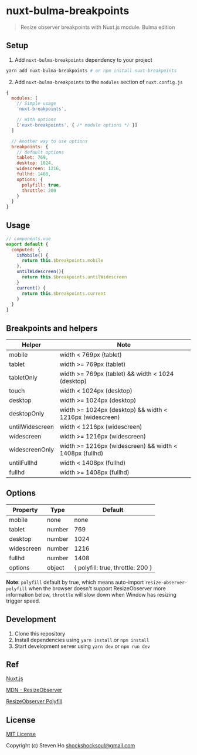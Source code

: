 # nuxt-bulma-breakpoints

> Resize observer breakpoints with Nuxt.js module. Bulma edition

## Setup

1. Add `nuxt-bulma-breakpoints` dependency to your project

```bash
yarn add nuxt-bulma-breakpoints # or npm install nuxt-breakpoints
```

2. Add `nuxt-bulma-breakpoints` to the `modules` section of `nuxt.config.js`

```js
{
  modules: [
    // Simple usage
    'nuxt-breakpoints',

    // With options
    ['nuxt-breakpoints', { /* module options */ }]
  ]

  // Another way to use options
  breakpoints: {
    // default options
    tablet: 769,
    desktop: 1024,
    widescreen: 1216,
    fullhd: 1408,
    options: {
      polyfill: true,
      throttle: 200
    }
  }
}
```
## Usage
```js
// components.vue
export default {
  computed: {
    isMobile() {
      return this.$breakpoints.mobile
    },
    untilWidescreen(){
      return this.$breakpoints.untilWidescreen
    }
    current() {
      return this.$breakpoints.current
    }
  }
}
```

## Breakpoints and helpers

| Helper          | Note                                                     |
|-----------------|----------------------------------------------------------|
| mobile          | width < 769px (tablet)                                   |
| tablet          | width >= 769px (tablet)                                  |
| tabletOnly      | width >= 769px (tablet) && width < 1024 (desktop)        |
| touch           | width < 1024px (desktop)                                 |
| desktop         | width >= 1024px (desktop)                                |
| desktopOnly     | width >= 1024px (desktop) && width < 1216px (widescreen) |
| untilWidescreen | width < 1216px (widescreen)                              |
| widescreen      | width >= 1216px (widescreen)                             |
| widescreenOnly  | width >= 1216px (widescreen) && width < 1408px (fullhd)  |
| untilFullhd     | width < 1408px (fullhd)                                  |
| fullhd          | width >= 1408px (fullhd)                                 |

## Options

| Property   | Type   | Default                           |
|------------|--------|-----------------------------------|
| mobile     | none   | none                              |
| tablet     | number | 769                               |
| desktop    | number | 1024                              |
| widescreen | number | 1216                              |
| fullhd     | number | 1408                              |
| options    | object | { polyfill: true, throttle: 200 } |

**Note**: `polyfill` default by true, which means auto-import `resize-observer-polyfill` when the browser doesn't support ResizeObserver more information below, `throttle` will slow down when Window has resizing trigger speed.

## Development

1. Clone this repository
2. Install dependencies using `yarn install` or `npm install`
3. Start development server using `yarn dev` or `npm run dev`

## Ref
[Nuxt.js](https://nuxtjs.org)

[MDN - ResizeObserver](https://developer.mozilla.org/en-US/docs/Web/API/ResizeObserver)

[ResizeObserver Polyfill](https://github.com/que-etc/resize-observer-polyfill)

## License

[MIT License](./LICENSE)

Copyright (c) Steven Ho <shockshocksoul@gmail.com>
